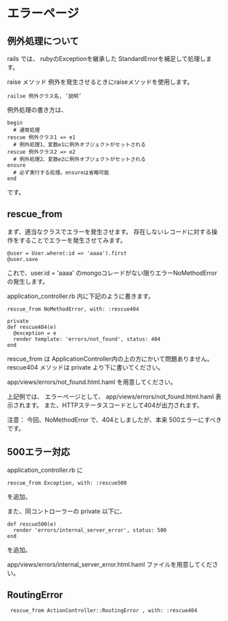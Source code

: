 

# エラーページ

## 例外処理について
rails では、 rubyのExceptionを継承した StandardErrorを補足して処理します。


raise メソッド
例外を発生させるときにraiseメソッドを使用します。

```
railse 例外クラス名, ’説明’
```

例外処理の書き方は、

```
begin 
  # 通常処理
rescue 例外クラス1 => e1
  # 例外処理1、変数e1に例外オブジェクトがセットされる
rescue 例外クラス2 => e2
  # 例外処理2、変数e2に例外オブジェクトがセットされる
ensure 
  # 必ず実行する処理。ensureは省略可能
end 
```

です。


## rescue_from

まず、適当なクラスでエラーを発生させます。
存在しないレコードに対する操作をすることでエラーを発生させてみます。
```
@user = User.where(:id => 'aaaa').first
@user.save
```
これで、user.id = 'aaaa' のmongoコレードがない限りエラーNoMethodErrorの発生します。



application_controller.rb
内に下記のように書きます。

```
rescue_from NoMethodError, with: :rescue404

private
def rescue404(e)
  @exception = e 
  render template: 'errors/not_found', status: 404
end
```

rescue_from は ApplicationController内の上の方にかいて問題ありません。
rescue404 メソッドは private より下に書いてください。

app/views/errors/not_found.html.haml
を用意してください。

上記例では、 エラーページとして、
app/views/errors/not_found.html.haml
表示されます。
また、HTTPステータスコードとして404が出力されます。

注意： 今回、NoMethodError で、404としましたが、本来 500エラーにすべきです。


## 500エラー対応

application_controller.rb
に
```
rescue_from Exception, with: :rescue500
```
を追加。

また、同コントローラーの
private
以下に、
```
def rescue500(e)
  render 'errors/internal_server_error', status: 500
end
```
を追加。

app/views/errors/internal_server_error.html.haml
ファイルを用意してください。

##  RoutingError


```
 rescue_from ActionController::RoutingError , with: :rescue404
```




